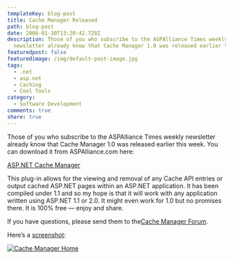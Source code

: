 ```yaml
---
templateKey: blog-post
title: Cache Manager Released
path: blog-post
date: 2006-01-30T13:28:42.728Z
description: Those of you who subscribe to the ASPAlliance Times weekly
  newsletter already know that Cache Manager 1.0 was released earlier this week.
featuredpost: false
featuredimage: /img/default-post-image.jpg
tags:
  - .net
  - asp.net
  - Caching
  - Cool Tools
category:
  - Software Development
comments: true
share: true
---
```

<!--StartFragment-->

Those of you who subscribe to the ASPAlliance Times weekly newsletter already know that Cache Manager 1.0 was released earlier this week. You can download it from ASPAlliance.com here:

[ASP.NET Cache Manager](http://aspalliance.com/cachemanager)

This plug-in allows for the viewing and removal of any Cache API entries or output cached ASP.NET pages within an ASP.NET application. It has been compiled under 1.1 and so my hope is that it will work with any application written using ASP.NET 1.1 or 2.0. It might even work for 1.0 but no promises there. It is 100% free — enjoy and share.

If you have questions, please send them to the[Cache Manager Forum](http://http//aspadvice.com/forums/426/ShowForum.aspx).

Here’s a [screenshot](http://aspalliance.com/cachemanager/screenshots.aspx):

[![Cache Manager Home](<>)](http://aspalliance.com/cachemanager/screenshots.aspx)

<!--EndFragment-->